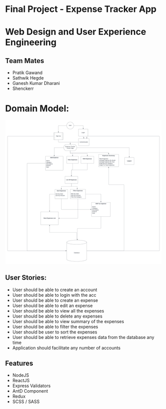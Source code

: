 # Final Project - Expense Tracker App

# Web Design and User Experience Engineering

## Team Mates

- Pratik Gawand
- Sathwik Hegde
- Ganesh Kumar Dharani
- Shenckerr

# Domain Model:

![Screenshot](screenshot.png)

## User Stories:

- User should be able to create an account
- User should be able to login with the acc
- User should be able to create an expense
- User should be able to edit an expense
- User should be able to view all the expenses
- User should be able to delete any expenses
- User should be able to view summary of the expenses
- User should be able to filter the expenses
- User should be user to sort the expenses
- User should be able to retrieve expenses data from the database any time
- Application should facilitate any number of accounts

## Features

- NodeJS
- ReactJS
- Express Validators
- AntD Component
- Redux
- SCSS / SASS
